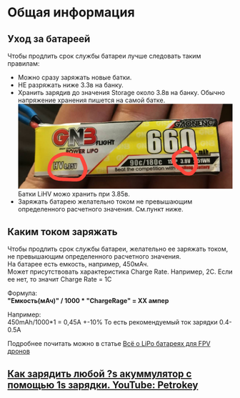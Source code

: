 # Общая информация

## Уход за батареей
Чтобы продлить срок службы батареи лучше следовать таким правилам:  
 - Можно сразу заряжать новые батки.  
 - НЕ разряжать ниже 3.3в на банку.  
 - Хранить зарядив до значения Storage около 3.8в на банку. Обычно напряжение хранения пишется на самой батке.  
![](StorageVoltage.png)  
Батки LiHV можо хранить при 3.85в.  
 - Заряжать батарею желательно током не превышающим определенного расчетного значения. См.пункт ниже.

## Каким током заряжать
Чтобы продлить срок службы батареи, желательно ее заряжать током, не превышающим определенного расчетного значения.  
На батарее есть емкость, например, 450мАч.  
Может присутствовать характеристика Charge Rate. Например, 2С.
Если ее нет, то значит Charge Rate = 1С

Формула:  
 **"Емкость(мАч)" / 1000 * "ChargeRage" = ХХ ампер**

Например:  
450mAh/1000*1 = 0,45А +-10%
То есть рекомендуемый ток зарядки 0.4-0.5А

Подробнее почитать можно в статье [Всё о LiPo батареях для FPV дронов](https://dronomania.ru/faq/vsyo-o-lipo-batareyah-dlya-fpv-dronov.html)

## [Как зарядить любой ?s акуммулятор с помощью 1s зарядки. YouTube: Petrokey](https://www.youtube.com/watch?v=BQyJsv1szQw)
